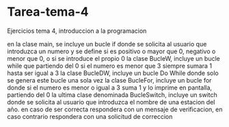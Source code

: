 # Tarea-tema-4
Ejercicios tema 4, introduccion a la programacion 

en la clase main, se incluye un bucle if donde se solicita al usuario que introduzca un numero y se define si es positivo o mayor que 0, negativo o menor que 0, o si se introduce el propio 0
la clase BucleW, incluye un bucle while que partiendo del 0 si el numero es menor que 3 siempre sumara 1 hasta ser igual a 3
la clase BucleDW, incluye un bucle Do While donde solo se genera este bucle una sola vez
la clase BucleFor, incluye un bucle for donde si el numero es menor o igual a 3 suma 1 y lo imprime en pantalla, partiendo del 0
la ultima clase denominada BucleSwitch, incluye un switch donde se solicita al usuario que introduzca el nombre de una estacion del año. en caso de ser correcta respondera con un mensaje de verificacion, en caso contrario respondera con una solicitud de correccion

